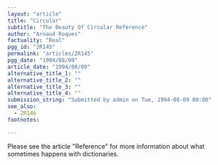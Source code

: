 ```yaml
---
layout: "article"
title: "Circular"
subtitle: "The Beauty Of Circular Reference"
author: "Arnaud Roques"
factuality: "Real"
pgg_id: "2R145"
permalink: "articles/2R145"
pgg_date: "1994/08/09"
article_date: "1994/08/09"
alternative_title_1: ""
alternative_title_2: ""
alternative_title_3: ""
alternative_title_4: ""
submission_string: "Submitted by admin on Tue, 1994-08-09 00:00"
see_also:
  - 2R146
footnotes: 

---
```

<div>
<p>Please see the article "Reference" for more information about what sometimes happens with dictionaries.</p>
</div>

